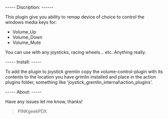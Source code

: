 
----- Discription: ------

This plugin give you ability to remap device of choice to control the windows media keys for:

- Volume_Up
- Volume_Down
- Volume_Mute

You can use with any joysticks, racing wheels... etc. Anything really.

----- Install: ----- 

To add the plugin to joystick gremlin copy the volume-control-plugin with its contents to the location
you have grimlin installed and place in the action plugins folder, something like 'joystick_gremlin\_internal\action_plugins'.

----- About: -----

Have any issues let me know, thanks!

> PINKgeekPDX
